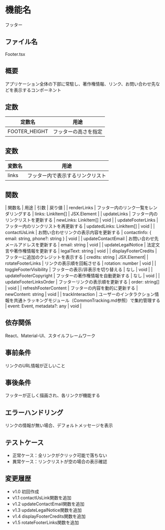# 機能名
フッター

## ファイル名
Footer.tsx

## 概要
アプリケーション全体の下部に常駐し、著作権情報、リンク、お問い合わせ先などを表示するコンポーネント

## 定数
| 定数名           | 用途                       |
| ---------------- | -------------------------- |
| FOOTER_HEIGHT    | フッターの高さを指定       |

## 変数
| 変数名         | 用途                         |
| -------------- | ---------------------------- |
| links          | フッター内で表示するリンクリスト  |

## 関数
| 関数名                | 用途                                          | 引数                        | 戻り値  |
| renderLinks         | フッター内のリンク一覧をレンダリングする        | links: LinkItem[]           | JSX.Element |
| updateLinks         | フッター内のリンクリストを更新する              | newLinks: LinkItem[]        | void       |
| updateFooterLinks   | フッター内のリンクリストを再更新する            | updatedLinks: LinkItem[]    | void       |
| contactUsLink       | お問い合わせリンクの表示内容を更新する         | contactInfo: { email: string, phone?: string } | void       |
| updateContactEmail     | お問い合わせ先メールアドレスを更新する              | email: string                                        | void       |
| updateLegalNotice      | 法定文言や著作権情報を更新する                       | legalText: string                                    | void       |
| displayFooterCredits   | フッターに追加のクレジットを表示する                 | credits: string                                      | JSX.Element|
| rotateFooterLinks      | リンクの表示順を回転させる                           | rotation: number                                     | void       |
| toggleFooterVisibility | フッターの表示/非表示を切り替える                    | なし                                                 | void       |
| updateFooterCopyright  | フッターの著作権情報を自動更新する                    | なし                                                 | void       |
| updateFooterLinksOrder | フッターリンクの表示順を更新する                    | order: string[]                            | void       |
| refreshFooterContent  | フッターの内容を動的に更新する                  | newContent: string          | void    |
| trackInteraction           | ユーザーのインタラクション情報を共通トラッキングモジュール（CommonTracking.md参照）で集約管理する | event: Event, metadata?: any | void   |

## 依存関係
React、Material-UI、スタイルフレームワーク

## 事前条件
リンクのURL情報が正しいこと

## 事後条件
フッターが正しく描画され、各リンクが機能する

## エラーハンドリング
リンクの情報が無い場合、デフォルトメッセージを表示

## テストケース
- 正常ケース：全リンクがクリック可能で落ちない
- 異常ケース：リンクリストが空の場合の表示確認

## 変更履歴
- v1.0 初回作成  
- v1.1 contactUsLink関数を追加  
- v1.2 updateContactEmail関数を追加  
- v1.3 updateLegalNotice関数を追加  
- v1.4 displayFooterCredits関数を追加  
- v1.5 rotateFooterLinks関数を追加
